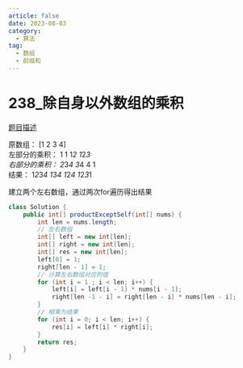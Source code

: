 ```yaml
---
article: false
date: 2023-08-03
category: 
  - 算法
tag: 
  - 数组
  - 前缀和
---
```


# 238_除自身以外数组的乘积

<Badge text="中等" type="warning" vertical="middle" />

[题目描述](https://leetcode.cn/problems/product-of-array-except-self/description/?envType=study-plan-v2&envId=leetcode-75)

原数组：       [1       2       3       4]  
左部分的乘积：   1       1      1*2    1*2*3  
右部分的乘积： 2*3*4    3*4      4      1  
结果：        1*2*3*4  1*3*4   1*2*4  1*2*3*1  

建立两个左右数组，通过两次for遍历得出结果

```java
class Solution {
    public int[] productExceptSelf(int[] nums) {
        int len = nums.length;
        // 左右数组
        int[] left = new int[len];
        int[] right = new int[len];
        int[] res = new int[len];
        left[0] = 1;
        right[len - 1] = 1;
        // 计算左右数组对应的值
        for (int i = 1 ; i < len; i++) {
            left[i] = left[i - 1] * nums[i - 1];
            right[len -1 - i] = right[len - i] * nums[len - i];
        }
        // 相乘为结果
        for (int i = 0; i < len; i++) {
            res[i] = left[i] * right[i];
        }
        return res;
    }
}
```